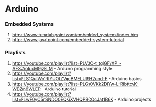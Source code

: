 # Arduino
### Embedded Systems
1. https://www.tutorialspoint.com/embedded_systems/index.htm
2. https://www.javatpoint.com/embedded-system-tutorial

### Playlists
1. https://youtube.com/playlist?list=PLV3C-t_tgjGFyXP_-AF37AoIuxM9jzELM - Arduino programming style
2. https://youtube.com/playlist?list=PLS1QulWo1RIYUOtZVqcBMELUl9H2und-F - Arduino basics 
3. https://youtube.com/playlist?list=PLGs0VKk2DiYw-L-RibttcvK-WBZm8WLEP - Arduino tutorial
4. https://youtube.com/playlist?list=PLwF0yC5nSNDO0EQKjXVHQPBCOcJat1B6X - Arduino projects
